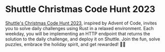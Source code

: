 # Shuttle Christmas Code Hunt 2023

[Shuttle's Christmas Code Hunt 2023](https://www.shuttleworth.christmas/2023), inspired by Advent of Code, invites you to solve daily challenges using Rust in a relaxed environment. Each weekday, you will be implementing an HTTP endpoint that returns the solution to the daily challenge, and deploy it on Shuttle. Join the fun, solve puzzles, embrace the holiday spirit, and get rewarded! 🎄🚀
